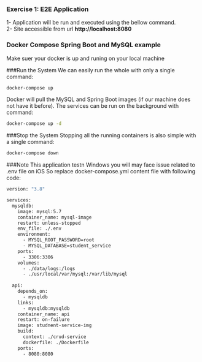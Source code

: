 ### Exercise 1: E2E Application

1- Application will be run and executed using the bellow command.</br>
2- Site accessible from url <b> http://localhost:8080 </b>


### Docker Compose Spring Boot and MySQL example
Make suer your docker is up and runing on your local machine

###Run the System
We can easily run the whole with only a single command:
```bash
docker-compose up
```

Docker will pull the MySQL and Spring Boot images (if our machine does not have it before).
The services can be run on the background with command:
```bash
docker-compose up -d
```

###Stop the System
Stopping all the running containers is also simple with a single command:
```bash
docker-compose down
```

###Note 
This application testn Windows you will may face issue related to .env file on iOS
So replace docker-compose.yml content file with following code:
```bash
version: "3.8"

services:
  mysqldb:
    image: mysql:5.7
    container_name: mysql-image
    restart: unless-stopped
    env_file: ./.env
    environment:
      - MYSQL_ROOT_PASSWORD=root
      - MYSQL_DATABASE=student_service
    ports:
      - 3306:3306
    volumes:
      - ./data/logs:/logs
      - ./usr/local/var/mysql:/var/lib/mysql
  
  api:
    depends_on:
      - mysqldb
    links:
      - mysqldb:mysqldb
    container_name: api
    restart: on-failure
    image: studnent-service-img
    build:
      context: ./crud-service
      dockerfile: ./Dockerfile
    ports:
      - 8080:8080
```
